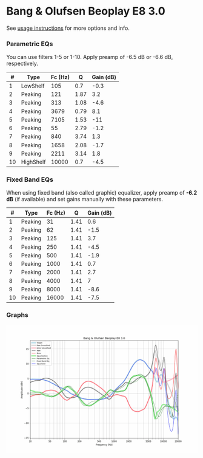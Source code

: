 # Bang & Olufsen Beoplay E8 3.0
See [usage instructions](https://github.com/jaakkopasanen/AutoEq#usage) for more options and info.

### Parametric EQs
You can use filters 1-5 or 1-10. Apply preamp of -6.5 dB or -6.6 dB, respectively.

|   # | Type      |   Fc (Hz) |    Q |   Gain (dB) |
|-----|-----------|-----------|------|-------------|
|   1 | LowShelf  |       105 | 0.7  |        -0.3 |
|   2 | Peaking   |       121 | 1.87 |         3.2 |
|   3 | Peaking   |       313 | 1.08 |        -4.6 |
|   4 | Peaking   |      3679 | 0.79 |         8.1 |
|   5 | Peaking   |      7105 | 1.53 |       -11   |
|   6 | Peaking   |        55 | 2.79 |        -1.2 |
|   7 | Peaking   |       840 | 3.74 |         1.3 |
|   8 | Peaking   |      1658 | 2.08 |        -1.7 |
|   9 | Peaking   |      2211 | 3.14 |         1.8 |
|  10 | HighShelf |     10000 | 0.7  |        -4.5 |

### Fixed Band EQs
When using fixed band (also called graphic) equalizer, apply preamp of **-6.2 dB** (if available) and set gains manually with these parameters.

|   # | Type    |   Fc (Hz) |    Q |   Gain (dB) |
|-----|---------|-----------|------|-------------|
|   1 | Peaking |        31 | 1.41 |         0.6 |
|   2 | Peaking |        62 | 1.41 |        -1.5 |
|   3 | Peaking |       125 | 1.41 |         3.7 |
|   4 | Peaking |       250 | 1.41 |        -4.5 |
|   5 | Peaking |       500 | 1.41 |        -1.9 |
|   6 | Peaking |      1000 | 1.41 |         0.7 |
|   7 | Peaking |      2000 | 1.41 |         2.7 |
|   8 | Peaking |      4000 | 1.41 |         7   |
|   9 | Peaking |      8000 | 1.41 |        -8.6 |
|  10 | Peaking |     16000 | 1.41 |        -7.5 |

### Graphs
![](./Bang%20&%20Olufsen%20Beoplay%20E8%203.0.png)
